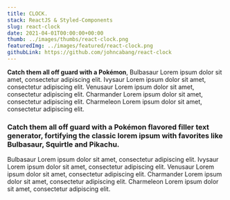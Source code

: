 ```yaml
---
title: CLOCK.
stack: ReactJS & Styled-Components
slug: react-clock
date: 2021-04-01T00:00:00+00:00
thumb: ../images/thumbs/react-clock.png
featuredImg: ../images/featured/react-clock.png
githubLink: https://github.com/johncabang/react-clock
---
```


**Catch them all off guard with a Pokémon**, Bulbasaur Lorem ipsum dolor sit amet, consectetur adipiscing elit. Ivysaur Lorem ipsum dolor sit amet, consectetur adipiscing elit. Venusaur Lorem ipsum dolor sit amet, consectetur adipiscing elit. Charmander Lorem ipsum dolor sit amet, consectetur adipiscing elit. Charmeleon Lorem ipsum dolor sit amet, consectetur adipiscing elit.

### Catch them all off guard with a Pokémon flavored filler text generator, fortifying the classic lorem ipsum with favorites like Bulbasaur, Squirtle and Pikachu.

Bulbasaur Lorem ipsum dolor sit amet, consectetur adipiscing elit. Ivysaur Lorem ipsum dolor sit amet, consectetur adipiscing elit. Venusaur Lorem ipsum dolor sit amet, consectetur adipiscing elit. Charmander Lorem ipsum dolor sit amet, consectetur adipiscing elit. Charmeleon Lorem ipsum dolor sit amet, consectetur adipiscing elit.
